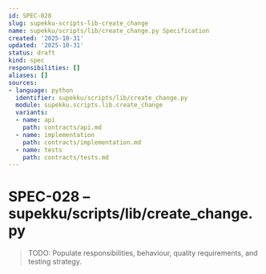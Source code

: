 ```yaml
---
id: SPEC-028
slug: supekku-scripts-lib-create_change
name: supekku/scripts/lib/create_change.py Specification
created: '2025-10-31'
updated: '2025-10-31'
status: draft
kind: spec
responsibilities: []
aliases: []
sources:
- language: python
  identifier: supekku/scripts/lib/create_change.py
  module: supekku.scripts.lib.create_change
  variants:
  - name: api
    path: contracts/api.md
  - name: implementation
    path: contracts/implementation.md
  - name: tests
    path: contracts/tests.md
---
```


# SPEC-028 – supekku/scripts/lib/create_change.py

> TODO: Populate responsibilities, behaviour, quality requirements, and testing strategy.

